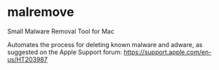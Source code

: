 # malremove
Small Malware Removal Tool for Mac

Automates the process for deleting known malware and adware, as suggested on the Apple Support forum:
https://support.apple.com/en-us/HT203987
